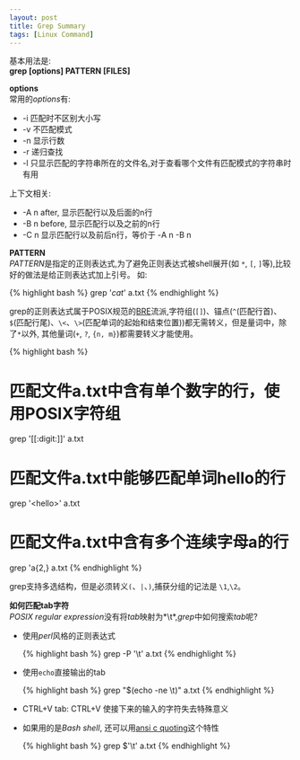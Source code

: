 ```yaml
---
layout: post
title: Grep Summary
tags: [Linux Command]
---
```

基本用法是:    
**grep [options] PATTERN [FILES]**  

**options**  
常用的*options*有:  

+   -i  匹配时不区别大小写   
+   -v  不匹配模式
+   -n  显示行数
+   -r  递归查找
+   -l  只显示匹配的字符串所在的文件名,对于查看哪个文件有匹配模式的字符串时有用


上下文相关:    

+   -A n after, 显示匹配行以及后面的n行
+   -B n before, 显示匹配行以及之前的n行
+   -C n 显示匹配行以及前后n行，等价于 -A n -B n


**PATTERN**   
*PATTERN*是指定的正则表达式,为了避免正则表达式被shell展开(如 `*`, `[`, `]`等),比较好的做法是给正则表达式加上引号。  如:

{% highlight bash %}
grep '*cat*' a.txt
{% endhighlight %}


grep的正则表达式属于POSIX规范的[BRE](http://www.regular-expressions.info/posix.html)流派,字符组(`[]`)、锚点(`^`(匹配行首)、`$`(匹配行尾)、`\<`、`\>`(匹配单词的起始和结束位置))都无需转义，但是量词中，除了`*`以外, 其他量词(`+`, `?`, `{n, m}`)都需要转义才能使用。

{% highlight bash %}
# 匹配文件a.txt中含有单个数字的行，使用POSIX字符组   
grep '[[:digit:]]' a.txt
# 匹配文件a.txt中能够匹配单词hello的行
grep '\<hello\>' a.txt
# 匹配文件a.txt中含有多个连续字母a的行
grep 'a\{2,\} a.txt
{% endhighlight %}

grep支持多选结构，但是必须转义`(`、`|`、`)`,捕获分组的记法是 `\1`,`\2`。


**如何匹配tab字符**   
*POSIX regular expression*没有将*tab*映射为*\t*,*grep*中如何搜索*tab*呢?   

+  使用*perl*风格的正则表达式    
    
    {% highlight bash %}
    grep -P '\t' a.txt
    {% endhighlight %}

+  使用`echo`直接输出的tab     

    {% highlight bash %}
    grep "$(echo -ne \\t)" a.txt
    {% endhighlight %}


+  CTRL+V tab: CTRL+V 使接下来的输入的字符失去特殊意义
+  如果用的是*Bash shell*, 还可以用[ansi c quoting](http://www.gnu.org/software/bash/manual/html_node/ANSI_002dC-Quoting.html#ANSI_002dC-Quoting)这个特性

    {% highlight bash %}
    grep $'\t' a.txt
    {% endhighlight %}
